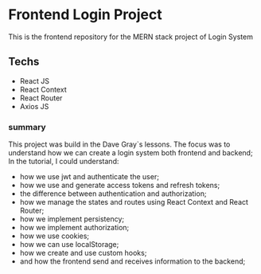 # Frontend Login Project

This is the frontend repository for the MERN stack project of Login System

## Techs

- React JS
- React Context
- React Router
- Axios JS

### summary

This project was build in the Dave Gray`s lessons. The focus was to understand how we can create a login system both frontend and backend;
In the tutorial, I could understand:
- how we use jwt and authenticate the user;
- how we use and generate access tokens and refresh tokens;
- the difference between authentication and authorization;
- how we manage the states and routes using React Context and React Router;
- how we implement persistency;
- how we implement authorization;
- how we use cookies;
- how we can use localStorage;
- how we create and use custom hooks;
- and how the frontend send and receives information to the backend;

